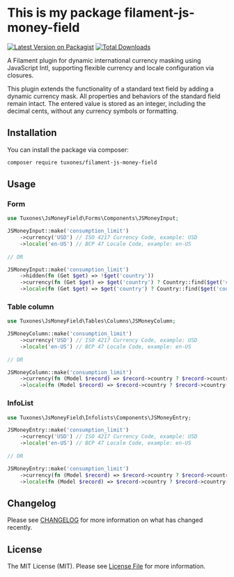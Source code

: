 # This is my package filament-js-money-field

[![Latest Version on Packagist](https://img.shields.io/packagist/v/tuxones/filament-js-money-field.svg?style=flat-square)](https://packagist.org/packages/tuxones/filament-js-money-field)
[![Total Downloads](https://img.shields.io/packagist/dt/tuxones/filament-js-money-field.svg?style=flat-square)](https://packagist.org/packages/tuxones/filament-js-money-field)


A Filament plugin for dynamic international currency masking using JavaScript Intl, supporting flexible currency and locale configuration via closures.

This plugin extends the functionality of a standard text field by adding a dynamic currency mask. All properties and behaviors of the standard field remain intact. The entered value is stored as an integer, including the decimal cents, without any currency symbols or formatting.
## Installation

You can install the package via composer:

```bash
composer require tuxones/filament-js-money-field
```

## Usage

### Form

```php
use Tuxones\JsMoneyField\Forms\Components\JSMoneyInput;

JSMoneyInput::make('consumption_limit')
    ->currency('USD') // ISO 4217 Currency Code, example: USD
    ->locale('en-US') // BCP 47 Locale Code, example: en-US
    
// OR

JSMoneyInput::make('consumption_limit')
    ->hidden(fn (Get $get) => !$get('country'))
    ->currency(fn (Get $get) => $get('country') ? Country::find($get('country'))->currency : 'USD') 
    ->locale(fn (Get $get) => $get('country') ? Country::find($get('country'))->locale : 'en-US')

```

### Table column

```php
use Tuxones\JsMoneyField\Tables\Columns\JSMoneyColumn;

JSMoneyColumn::make('consumption_limit')
    ->currency('USD') // ISO 4217 Currency Code, example: USD
    ->locale('en-US') // BCP 47 Locale Code, example: en-US
    
// OR

JSMoneyColumn::make('consumption_limit')
    ->currency(fn (Model $record) => $record->country ? $record->country->currency : 'USD')
    ->locale(fn (Model $record) => $record->country ? $record->country->locale : 'en-US')

```


### InfoList

```php
use Tuxones\JsMoneyField\Infolists\Components\JSMoneyEntry;

JSMoneyEntry::make('consumption_limit')
    ->currency('USD') // ISO 4217 Currency Code, example: USD
    ->locale('en-US') // BCP 47 Locale Code, example: en-US
    
// OR

JSMoneyEntry::make('consumption_limit')
    ->currency(fn (Model $record) => $record->country ? $record->country->currency : 'USD')
    ->locale(fn (Model $record) => $record->country ? $record->country->locale : 'en-US')

```


## Changelog

Please see [CHANGELOG](CHANGELOG.md) for more information on what has changed recently.

## License

The MIT License (MIT). Please see [License File](LICENSE.md) for more information.
